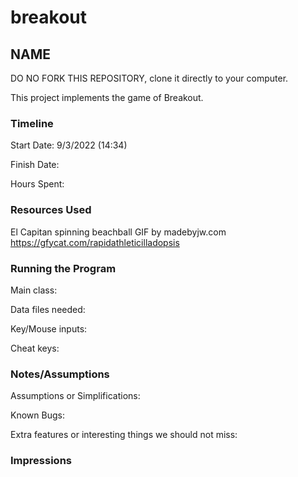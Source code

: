 # breakout
## NAME


DO NO FORK THIS REPOSITORY, clone it directly to your computer.


This project implements the game of Breakout.

### Timeline

Start Date: 9/3/2022 (14:34)

Finish Date: 

Hours Spent:

### Resources Used

El Capitan spinning beachball GIF by madebyjw.com
https://gfycat.com/rapidathleticilladopsis


### Running the Program

Main class:

Data files needed: 

Key/Mouse inputs:

Cheat keys:


### Notes/Assumptions

Assumptions or Simplifications:

Known Bugs:

Extra features or interesting things we should not miss:


### Impressions



